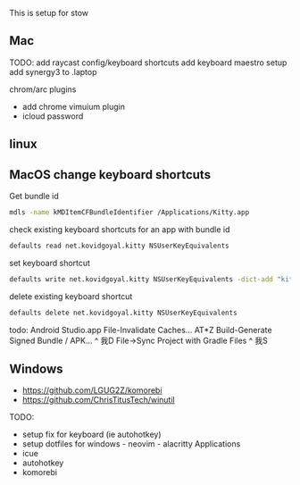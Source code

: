 This is setup for stow

## Mac

TODO:
add raycast config/keyboard shortcuts
add keyboard maestro setup
add synergy3 to .laptop

chrom/arc plugins

- add chrome vimuium plugin
- icloud password

## linux

## MacOS change keyboard shortcuts

Get bundle id

```bash
mdls -name kMDItemCFBundleIdentifier /Applications/Kitty.app
```

check existing keyboard shortcuts for an app with bundle id

```bash
defaults read net.kovidgoyal.kitty NSUserKeyEquivalents
```

set keyboard shortcut

```bash
defaults write net.kovidgoyal.kitty NSUserKeyEquivalents -dict-add "kitty Hide kitty" -string "@9"
```

delete existing keyboard shortcut

```bash
defaults delete net.kovidgoyal.kitty NSUserKeyEquivalents
```

todo:
Android Studio.app
File-Invalidate Caches...
AT\*Z
Build-Generate Signed Bundle / APK...
^ 我D
File->Sync Project with Gradle Files
^ 我S

## Windows

- <https://github.com/LGUG2Z/komorebi>
- <https://github.com/ChrisTitusTech/winutil>

TODO:

- setup fix for keyboard (ie autohotkey)
- setup dotfiles for windows - neovim - alacritty
  Applications
- icue
- autohotkey
- komorebi
